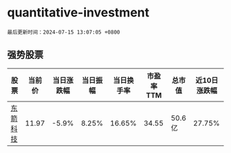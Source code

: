 # quantitative-investment

`最后更新时间：2024-07-15 13:07:05 +0800`

## 强势股票

|股票|当前价|当日涨跌幅|当日振幅|当日换手率|市盈率TTM|总市值|近10日涨跌幅|
|----|----|----|----|----|----|----|----|
|[东箭科技](https://xueqiu.com/S/SZ300978)|11.97|-5.9%|8.25%|16.65%|34.55|50.6亿|27.75%|
